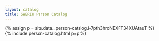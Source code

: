 ```yaml
---
layout: catalog
title: SWERIK Person Catalog
---
```

{% assign p = site.data._person-catalog.i-7pth3hroNEXFT34XUAtauT %}
{% include person-catalog.html p=p %}

